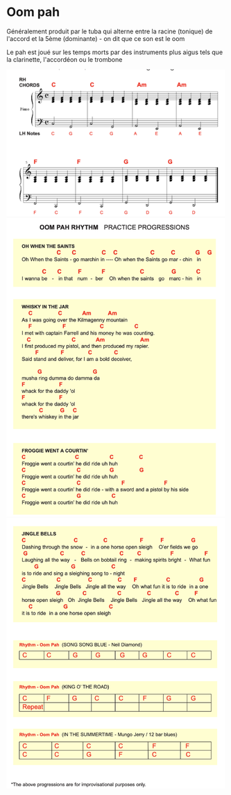 # Oom pah

Généralement produit par le tuba qui alterne entre la racine (tonique) de l'accord et la 5ème (dominante) - on dit que ce son est le oom

Le pah est joué sur les temps morts par des instruments plus aigus tels que la clarinette, l'accordéon ou le trombone

![1](1.png "1")
![2](2.png "2")
![3](3.png "3")
